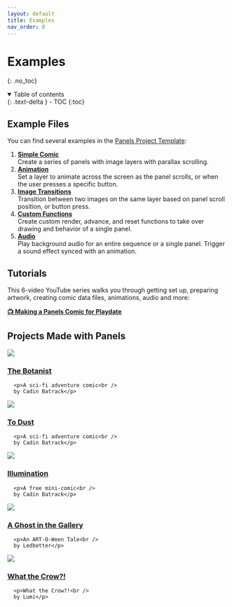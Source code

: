 ```yaml
---
layout: default
title: Examples
nav_order: 8
---
```


# Examples
{: .no_toc}

<details open markdown="block">
  <summary>
    Table of contents
  </summary>
  {: .text-delta }
- TOC
{:toc}
</details>

## Example Files

You can find several examples in the [Panels Project Template](https://github.com/cadin/panels-project-template):

1. [**Simple Comic**](https://github.com/cadin/panels-project-template/blob/main/source/examples/1-simple-comic.lua)  
   Create a series of panels with image layers with parallax scrolling.
2. [**Animation**](https://github.com/cadin/panels-project-template/blob/main/source/examples/2-animation.lua)  
   Set a layer to animate across the screen as the panel scrolls, or when the user presses a specific button.
3. [**Image Transitions**](https://github.com/cadin/panels-project-template/blob/main/source/examples/3-image-transitions.lua)  
   Transition between two images on the same layer based on panel scroll position, or button press.
4. [**Custom Functions**](https://github.com/cadin/panels-project-template/blob/main/source/examples/4-custom-functions.lua)  
   Create custom render, advance, and reset functions to take over drawing and behavior of a single panel.
5. [**Audio**](https://github.com/cadin/panels-project-template/blob/main/source/examples/5-audio.lua)  
   Play background audio for an entire sequence or a single panel. Trigger a sound effect synced with an animation.

## Tutorials
This 6-video YouTube series walks you through getting set up, preparing artwork, creating comic data files, animations, audio and more:

**[📺 Making a Panels Comic for Playdate](https://www.youtube.com/playlist?list=PLvk_cJkKCihbN4Q61lopDtSQMbx4vNLvv)**



## Projects Made with Panels

<div class="projectGrid">

   <div class="exampleProject">
      <a href="https://play.date/games/the-botanist/"><img src="{{site.baseurl}}/assets/images/botanist-screen.png" /></a>
      <h3><a href="https://play.date/games/the-botanist/">The Botanist</a></h3>

      <p>A sci-fi adventure comic<br />
      by Cadin Batrack</p>
   </div>

   <div class="exampleProject">
      <a href="https://play.date/games/to-dust/"><img src="{{site.baseurl}}/assets/images/toDust-screen.png" /></a>
      <h3><a href="https://play.date/games/to-dust/">To Dust</a></h3>

      <p>A sci-fi adventure comic<br />
      by Cadin Batrack</p>
   </div>

   <div class="exampleProject">
      <a href="https://cadinb.itch.io/illumination"><img src="{{site.baseurl}}/assets/images/illumination-screen.png" /></a>
      <h3><a href="https://cadinb.itch.io/illumination">Illumination</a></h3>

      <p>A free mini-comic<br />
      by Cadin Batrack</p>
   </div>

   <div class="exampleProject">
      <a href="https://ledbetter-games.itch.io/ghost"><img src="{{site.baseurl}}/assets/images/ghostInTheGallery-screen.png" /></a>
      <h3><a href="https://ledbetter-games.itch.io/ghost">A Ghost in the Gallery</a></h3>

      <p>An ART-O-Ween Tale<br />
      by Ledbetter</p>
   </div>

   <div class="exampleProject">
      <a href="https://lumicreative.itch.io/what-the-crow"><img src="{{site.baseurl}}/assets/images/whatTheCrow-screen.png" /></a>
      <h3><a href="https://lumicreative.itch.io/what-the-crow">What the Crow?!</a></h3>

      <p>What the Crow?!<br />
      by Lumi</p>
   </div>

</div>

<br />
<br />
